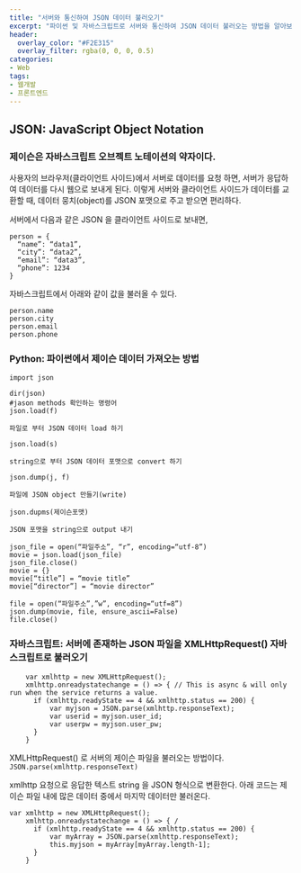```yaml
---
title: "서버와 통신하여 JSON 데이터 불러오기"
excerpt: "파이썬 및 자바스크립트로 서버와 통신하여 JSON 데이터 불러오는 방법을 알아보자."
header:
  overlay_color: "#F2E315"
  overlay_filter: rgba(0, 0, 0, 0.5)
categories:
- Web
tags:
- 웹개발
- 프론트엔드
---
```




## JSON: JavaScript Object Notation
### 제이슨은 자바스크립트 오브젝트 노테이션의 약자이다.

사용자의 브라우저(클라이언트 사이드)에서 서버로 데이터를 요청 하면, 서버가 응답하여 데이터를 다시 웹으로 보내게 된다. 이렇게 서버와 클라이언트 사이드가 데이터를 교환할 때, 데이터 뭉치(object)를 JSON 포맷으로 주고 받으면 편리하다.


서버에서 다음과 같은 JSON 을 클라이언트 사이드로 보내면,

```
person = {
  “name”: “data1”,
  “city”: “data2”,
  “email”: “data3”,
  “phone”: 1234
}
```

자바스크립트에서 아래와 같이 값을 불러올 수 있다.

```
person.name
person.city
person.email
person.phone
```

### Python: 파이썬에서 제이슨 데이터 가져오는 방법

```
import json

dir(json)
#jason methods 확인하는 명령어
json.load(f)

파일로 부터 JSON 데이터 load 하기

json.load(s)

string으로 부터 JSON 데이터 포맷으로 convert 하기

json.dump(j, f)

파일에 JSON object 만들기(write)

json.dupms(제이슨포맷)

JSON 포맷을 string으로 output 내기

json_file = open(“파일주소”, “r”, encoding=“utf-8”)
movie = json.load(json_file)
json_file.close()
movie = {}
movie[“title”] = “movie title”
movie[“director”] = “movie director”

file = open(“파일주소”,”w”, encoding=“utf=8”)
json.dump(movie, file, ensure_ascii=False)
file.close()

```


### 자바스크립트: 서버에 존재하는 JSON 파일을 XMLHttpRequest() 자바스크립트로 불러오기

```
    var xmlhttp = new XMLHttpRequest();
    xmlhttp.onreadystatechange = () => { // This is async & will only run when the service returns a value.
      if (xmlhttp.readyState == 4 && xmlhttp.status == 200) {
          var myjson = JSON.parse(xmlhttp.responseText);
          var userid = myjson.user_id;
          var userpw = myjson.user_pw;
      }
    }
```


XMLHttpRequest() 로 서버의 제이슨 파일을 불러오는 방법이다. `JSON.parse(xmlhttp.responseText)`

xmlhttp 요청으로 응답한 텍스트 string 을 JSON 형식으로 변환한다. 아래 코드는 제이슨 파일 내에 많은 데이터 중에서 마지막 데이터만 불러온다.

```
var xmlhttp = new XMLHttpRequest();
    xmlhttp.onreadystatechange = () => { /
      if (xmlhttp.readyState == 4 && xmlhttp.status == 200) {
          var myArray = JSON.parse(xmlhttp.responseText);
          this.myjson = myArray[myArray.length-1];
      }
    }
```
